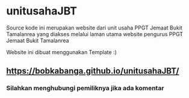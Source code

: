 # unitusahaJBT

Source kode ini merupakan website dari unit usaha PPGT Jemaat Bukit Tamalanrea yang diakses melalui laman utama website pengurus PPGT Jemaat Bukit Tamalanrea

Website ini dibuat menggunakan Template :)

## https://bobkabanga.github.io/unitusahaJBT/

### Silahkan menghubungi pemiliknya jika ada komentar
